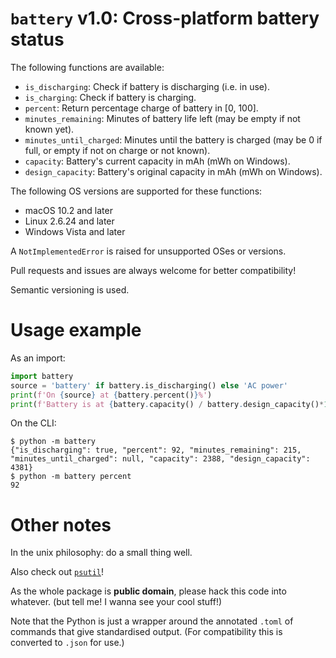 # `battery` v1.0: Cross-platform battery status

The following functions are available:

- `is_discharging`:        Check if battery is discharging (i.e. in use).
- `is_charging`:           Check if battery is charging.
- `percent`:               Return percentage charge of battery in [0, 100].
- `minutes_remaining`:     Minutes of battery life left (may be empty if not known yet).
- `minutes_until_charged`: Minutes until the battery is charged (may be 0 if full, or empty if not on charge or not known).
- `capacity`:              Battery's current capacity in mAh (mWh on Windows).
- `design_capacity`:       Battery's original capacity in mAh (mWh on Windows).

The following OS versions are supported for these functions:

- macOS 10.2 and later
- Linux 2.6.24 and later
- Windows Vista and later

A `NotImplementedError` is raised for unsupported OSes or versions.

Pull requests and issues are always welcome for better compatibility!

Semantic versioning is used.

# Usage example

As an import:

```py
import battery
source = 'battery' if battery.is_discharging() else 'AC power'
print(f'On {source} at {battery.percent()}%')
print(f'Battery is at {battery.capacity() / battery.design_capacity()*100:4.1f}% health.')
```

On the CLI:

```
$ python -m battery
{"is_discharging": true, "percent": 92, "minutes_remaining": 215, "minutes_until_charged": null, "capacity": 2388, "design_capacity": 4381}
$ python -m battery percent
92
```

# Other notes

In the unix philosophy: do a small thing well. 

Also check out [`psutil`](https://github.com/giampaolo/psutil/)!

As the whole package is **public domain**, please hack this code into whatever. (but tell me! I wanna see your cool stuff!)

Note that the Python is just a wrapper around the annotated `.toml` of commands that give standardised output.
(For compatibility this is converted to `.json` for use.)
